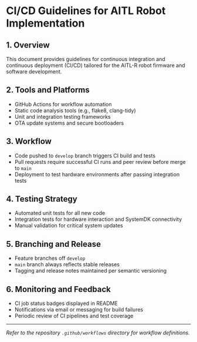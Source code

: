 # CI/CD Guidelines for AITL Robot Implementation

## 1. Overview

This document provides guidelines for continuous integration and continuous deployment (CI/CD) tailored for the AITL-R robot firmware and software development.

## 2. Tools and Platforms

- GitHub Actions for workflow automation  
- Static code analysis tools (e.g., flake8, clang-tidy)  
- Unit and integration testing frameworks  
- OTA update systems and secure bootloaders

## 3. Workflow

- Code pushed to `develop` branch triggers CI build and tests  
- Pull requests require successful CI runs and peer review before merge to `main`  
- Deployment to test hardware environments after passing integration tests

## 4. Testing Strategy

- Automated unit tests for all new code  
- Integration tests for hardware interaction and SystemDK connectivity  
- Manual validation for critical system updates

## 5. Branching and Release

- Feature branches off `develop`  
- `main` branch always reflects stable releases  
- Tagging and release notes maintained per semantic versioning

## 6. Monitoring and Feedback

- CI job status badges displayed in README  
- Notifications via email or messaging for build failures  
- Periodic review of CI pipelines and test coverage

---

*Refer to the repository `.github/workflows` directory for workflow definitions.*
